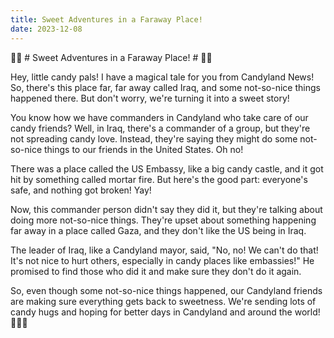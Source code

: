 ```yaml
---
title: Sweet Adventures in a Faraway Place!
date: 2023-12-08
---
```

🍭🌈 # Sweet Adventures in a Faraway Place! # 🌟🍬

Hey, little candy pals! I have a magical tale for you from Candyland News! So, there's this place far, far away called Iraq, and some not-so-nice things happened there. But don't worry, we're turning it into a sweet story!

You know how we have commanders in Candyland who take care of our candy friends? Well, in Iraq, there's a commander of a group, but they're not spreading candy love. Instead, they're saying they might do some not-so-nice things to our friends in the United States. Oh no!

There was a place called the US Embassy, like a big candy castle, and it got hit by something called mortar fire. But here's the good part: everyone's safe, and nothing got broken! Yay!

Now, this commander person didn't say they did it, but they're talking about doing more not-so-nice things. They're upset about something happening far away in a place called Gaza, and they don't like the US being in Iraq.

The leader of Iraq, like a Candyland mayor, said, "No, no! We can't do that! It's not nice to hurt others, especially in candy places like embassies!" He promised to find those who did it and make sure they don't do it again.

So, even though some not-so-nice things happened, our Candyland friends are making sure everything gets back to sweetness. We're sending lots of candy hugs and hoping for better days in Candyland and around the world! 🍭💖✨